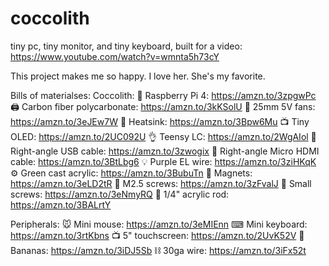 # coccolith
tiny pc, tiny monitor, and tiny keyboard, built for a video: https://www.youtube.com/watch?v=wmnta5h73cY

This project makes me so happy. I love her. She's my favorite.

Bills of materialses:
Coccolith:
🥧 Raspberry Pi 4: https://amzn.to/3zpgwPc
🖨 Carbon fiber polycarbonate: https://amzn.to/3kKSolU
💨 25mm 5V fans: https://amzn.to/3eJEw7W
🚰 Heatsink: https://amzn.to/3Bpw6Mu
📺 Tiny OLED: https://amzn.to/2UC092U
👌 Teensy LC: https://amzn.to/2WgAIol
🔌 Right-angle USB cable: https://amzn.to/3zwogix
🔌 Right-angle Micro HDMI cable: https://amzn.to/3BtLbg6
💡 Purple EL wire: https://amzn.to/3ziHKqK
⚙ Green cast acrylic: https://amzn.to/3BubuTn
🧲 Magnets: https://amzn.to/3eLD2tR
🔩 M2.5 screws: https://amzn.to/3zFvalJ
🔩 Small screws: https://amzn.to/3eNmyRQ
🎣 1/4" acrylic rod: https://amzn.to/3BALrtY

Peripherals:
🐭 Mini mouse: https://amzn.to/3eMIEnn
⌨ Mini keyboard: https://amzn.to/3rtKbns
📺 5" touchscreen: https://amzn.to/2UvK52V
🍌 Bananas: https://amzn.to/3iDJ5Sb
⛓ 30ga wire: https://amzn.to/3iFx52t
